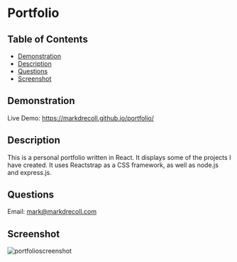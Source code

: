 # Portfolio
  ## Table of Contents
   - [Demonstration](#Demonstration)
   - [Description](#Description)
   - [Questions](#Questions)
   - [Screenshot](#Screenshot)
## Demonstration
Live Demo: https://markdrecoll.github.io/portfolio/
## Description
This is a personal portfolio written in React. It displays some of the projects I have created. It uses Reactstrap as a CSS framework, as well as node.js and express.js. 
## Questions
Email: mark@markdrecoll.com
## Screenshot
![portfolioscreenshot](https://user-images.githubusercontent.com/77694281/121248891-90b78680-c869-11eb-978f-7a241ce5d394.PNG)
